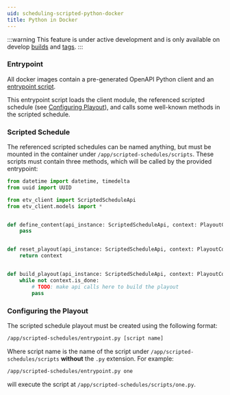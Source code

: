 ```yaml
---
uid: scheduling-scripted-python-docker
title: Python in Docker
---
```


:::warning
This feature is under active development and is only available on develop [builds](/docs/installation/#development-builds) and [tags](/docs/installation/docker#development-release).
:::

### Entrypoint

All docker images contain a pre-generated OpenAPI Python client and an [entrypoint script](https://github.com/ErsatzTV/ErsatzTV/blob/main/scripts/scripted-schedules/entrypoint.py).

This entrypoint script loads the client module, the referenced scripted schedule (see [Configuring Playout](#configuring-playout)), and calls some well-known methods in the scripted schedule.

### Scripted Schedule

The referenced scripted schedules can be named anything, but must be mounted in the container under `/app/scripted-schedules/scripts`. These scripts must contain three methods, which will be called by the provided entrypoint:

```python
from datetime import datetime, timedelta
from uuid import UUID

from etv_client import ScriptedScheduleApi
from etv_client.models import *


def define_content(api_instance: ScriptedScheduleApi, context: PlayoutContext, build_id: UUID) -> None:
    pass


def reset_playout(api_instance: ScriptedScheduleApi, context: PlayoutContext, build_id: UUID) -> PlayoutContext:
    return context


def build_playout(api_instance: ScriptedScheduleApi, context: PlayoutContext, build_id: UUID) -> None:
    while not context.is_done:
        # TODO: make api calls here to build the playout
        pass
```

### Configuring the Playout

The scripted schedule playout must be created using the following format:

```sh
/app/scripted-schedules/entrypoint.py [script name]
```

Where script name is the name of the script under `/app/scripted-schedules/scripts` **without** the `.py` extension. For example:

```sh
/app/scripted-schedules/entrypoint.py one
```

will execute the script at `/app/scripted-schedules/scripts/one.py`.
